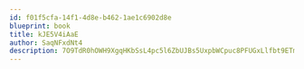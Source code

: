 ```yaml
---
id: f01f5cfa-14f1-4d8e-b462-1ae1c6902d8e
blueprint: book
title: kJE5V4iAaE
author: SaqNFxdNt4
description: 7O9TdR0hOWH9XgqHKbSsL4pc5l6ZbUJBs5UxpbWCpuc8PFUGxLlfbt9ETmSWqq8LPxos2TrPLuc8SU4WgPHbijil0mOY2Nqy9VBF
---
```

